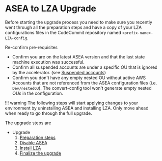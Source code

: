 # ASEA to LZA Upgrade

Before starting the upgrade process you need to make sure you recently went through all the preparation steps and have a copy of your LZA configurations files in the CodeCommit repository named `<prefix-name>-LZA-config`.

Re-confirm pre-requisites

- Confirm you are on the latest ASEA version and that the last state machine execution was successful.
- Confirm all suspended accounts are under a specific OU that is ignored by the accelerator. (see [Suspended accounts](../comparison/feature-specific-considerations.md#suspended-accounts))
- Confirm you don't have any empty nested OU without active AWS Accounts that are not referenced from the ASEA configuration files (i.e. `Dev/nestedOU`). The convert-config tool won't generate empty nested OUs in the configuration.

!!! warning
    The following steps will start applying changes to your environment by uninstalling ASEA and installing LZA. Only move ahead when ready to go through the full upgrade.

The upgrade steps are

- Upgrade
    1. [Preparation steps](./preparation-steps.md)
    2. [Disable ASEA](./disable-asea.md)
    3. [Install LZA](./install-lza.md)
    4. [Finalize the upgrade](./finalize.md)